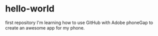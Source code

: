 # hello-world
first repository
I'm learning how to use GitHub with Adobe phoneGap to create an awesome app for my phone.
